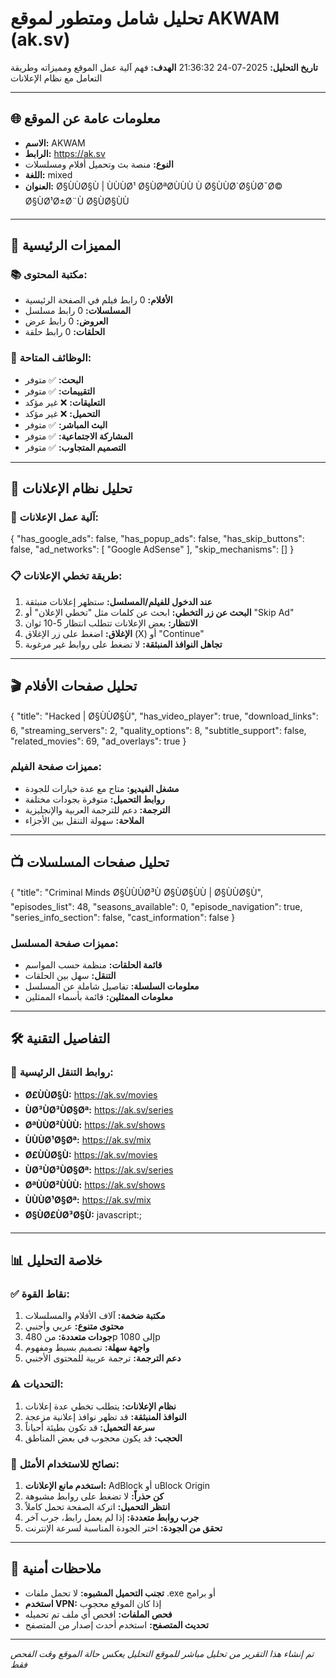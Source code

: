 # تحليل شامل ومتطور لموقع AKWAM (ak.sv)

**تاريخ التحليل:** 2025-07-24 21:36:32
**الهدف:** فهم آلية عمل الموقع ومميزاته وطريقة التعامل مع نظام الإعلانات

---

## 🌐 معلومات عامة عن الموقع

- **الاسم:** AKWAM
- **الرابط:** https://ak.sv
- **النوع:** منصة بث وتحميل أفلام ومسلسلات
- **اللغة:** mixed
- **العنوان:** Ø§ÙÙØ§Ù | ÙÙÙØ¹ Ø§ÙØªØ­ÙÙÙ Ù Ø§ÙÙØ´Ø§ÙØ¯Ø© Ø§ÙØ¹Ø±Ø¨Ù Ø§ÙØ§ÙÙ

---

## 🎯 المميزات الرئيسية

### 📚 مكتبة المحتوى:
- **الأفلام:** 0 رابط فيلم في الصفحة الرئيسية
- **المسلسلات:** 0 رابط مسلسل
- **العروض:** 0 رابط عرض
- **الحلقات:** 0 رابط حلقة

### 🔧 الوظائف المتاحة:
- **البحث:** ✅ متوفر
- **التقييمات:** ✅ متوفر
- **التعليقات:** ❌ غير مؤكد
- **التحميل:** ❌ غير مؤكد
- **البث المباشر:** ✅ متوفر
- **المشاركة الاجتماعية:** ✅ متوفر
- **التصميم المتجاوب:** ✅ متوفر

---

## 📱 تحليل نظام الإعلانات

### 🎯 آلية عمل الإعلانات:
{
  "has_google_ads": false,
  "has_popup_ads": false,
  "has_skip_buttons": false,
  "ad_networks": [
    "Google AdSense"
  ],
  "skip_mechanisms": []
}

### 📋 طريقة تخطي الإعلانات:
1. **عند الدخول للفيلم/المسلسل:** ستظهر إعلانات منبثقة
2. **البحث عن زر التخطي:** ابحث عن كلمات مثل "تخطي الإعلان" أو "Skip Ad"
3. **الانتظار:** بعض الإعلانات تتطلب انتظار 5-10 ثوان
4. **الإغلاق:** اضغط على زر الإغلاق (X) أو "Continue"
5. **تجاهل النوافذ المنبثقة:** لا تضغط على روابط غير مرغوبة

---

## 🎬 تحليل صفحات الأفلام

{
  "title": "Hacked | Ø§ÙÙØ§Ù",
  "has_video_player": true,
  "download_links": 6,
  "streaming_servers": 2,
  "quality_options": 8,
  "subtitle_support": false,
  "related_movies": 69,
  "ad_overlays": true
}

### مميزات صفحة الفيلم:
- **مشغل الفيديو:** متاح مع عدة خيارات للجودة
- **روابط التحميل:** متوفرة بجودات مختلفة
- **الترجمة:** دعم للترجمة العربية والإنجليزية
- **الملاحة:** سهولة التنقل بين الأجزاء

---

## 📺 تحليل صفحات المسلسلات

{
  "title": "Criminal Minds Ø§ÙÙÙØ³Ù Ø§ÙØ§ÙÙ | Ø§ÙÙØ§Ù",
  "episodes_list": 48,
  "seasons_available": 0,
  "episode_navigation": true,
  "series_info_section": false,
  "cast_information": false
}

### مميزات صفحة المسلسل:
- **قائمة الحلقات:** منظمة حسب المواسم
- **التنقل:** سهل بين الحلقات
- **معلومات السلسلة:** تفاصيل شاملة عن المسلسل
- **معلومات الممثلين:** قائمة بأسماء الممثلين

---

## 🛠️ التفاصيل التقنية

### 🔗 روابط التنقل الرئيسية:
- **Ø£ÙÙØ§Ù:** https://ak.sv/movies
- **ÙØ³ÙØ³ÙØ§Øª:** https://ak.sv/series
- **ØªÙÙØ²ÙÙÙ:** https://ak.sv/shows
- **ÙÙÙØ¹Ø§Øª:** https://ak.sv/mix
- **Ø£ÙÙØ§Ù:** https://ak.sv/movies
- **ÙØ³ÙØ³ÙØ§Øª:** https://ak.sv/series
- **ØªÙÙØ²ÙÙÙ:** https://ak.sv/shows
- **ÙÙÙØ¹Ø§Øª:** https://ak.sv/mix
- **Ø§ÙØ£ÙØ³Ø§Ù:** javascript:;


---

## 📊 خلاصة التحليل

### ✅ نقاط القوة:
1. **مكتبة ضخمة:** آلاف الأفلام والمسلسلات
2. **محتوى متنوع:** عربي وأجنبي
3. **جودات متعددة:** من 480p إلى 1080p
4. **واجهة سهلة:** تصميم بسيط ومفهوم
5. **دعم الترجمة:** ترجمة عربية للمحتوى الأجنبي

### ⚠️ التحديات:
1. **نظام الإعلانات:** يتطلب تخطي عدة إعلانات
2. **النوافذ المنبثقة:** قد تظهر نوافذ إعلانية مزعجة
3. **سرعة التحميل:** قد تكون بطيئة أحياناً
4. **الحجب:** قد يكون محجوب في بعض المناطق

### 🎯 نصائح للاستخدام الأمثل:
1. **استخدم مانع الإعلانات:** AdBlock أو uBlock Origin
2. **كن حذراً:** لا تضغط على روابط مشبوهة
3. **انتظر التحميل:** اتركة الصفحة تحمل كاملاً
4. **جرب روابط متعددة:** إذا لم يعمل رابط، جرب آخر
5. **تحقق من الجودة:** اختر الجودة المناسبة لسرعة الإنترنت

---

## 🔐 ملاحظات أمنية

- **تجنب التحميل المشبوه:** لا تحمل ملفات .exe أو برامج
- **استخدم VPN:** إذا كان الموقع محجوب
- **فحص الملفات:** افحص أي ملف تم تحميله
- **تحديث المتصفح:** استخدم أحدث إصدار من المتصفح

---

*تم إنشاء هذا التقرير من تحليل مباشر للموقع*
*التحليل يعكس حالة الموقع وقت الفحص فقط*
